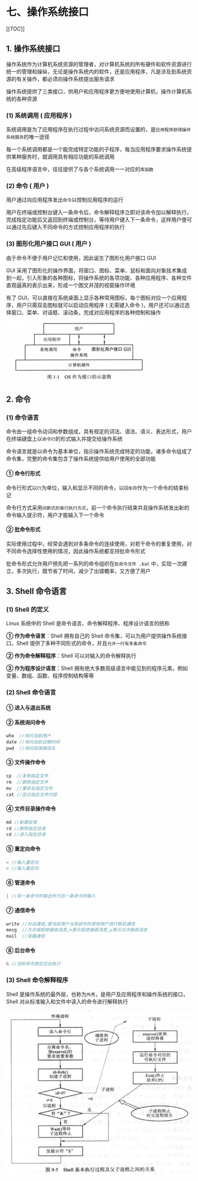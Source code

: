 # 七、操作系统接口

[[_TOC_]]

## 1. 操作系统接口

操作系统作为计算机系统资源的管理者，对计算机系统的所有硬件和软件资源进行统一的管理和操纵，无论是操作系统内的软件，还是应用程序，凡是涉及到系统资源的有关操作，都必须向操作系统提出服务请求

操作系统提供了三类接口，供用户和应用程序更方便地使用计算机，操作计算机系统的各种资源

### (1) 系统调用 ( 应用程序 )

系统调用是为了应用程序在执行过程中访问系统资源而设置的，是`应用程序获得操作系统服务`的唯一途径

每一个系统调用都是一个能完成特定功能的子程序，每当应用程序要求操作系统提供某种服务时，就调用具有相应功能的系统调用

在高级程序语言中，往往提供了与各个系统调用一一对应的`库函数`

### (2) 命令 ( 用户 )

用户通过向应用程序发出`命令`以控制应用程序的运行

用户在终端或控制台键入一条命令后，命令解释程序立即对该命令加以解释执行，完成指定功能后又返回到终端或控制台，等待用户键入下一条命令，这样用户便可以通过先后键入不同命令的方式控制应用程序的执行

### (3) 图形化用户接口 GUI ( 用户 )

由于命令不便于用户记忆和使用，因此诞生了图形化用户接口 GUI

GUI 采用了图形化的操作界面，将窗口、图标、菜单、鼠标和面向对象技术集成到一起，引入形象的各种图标，将操作系统的各项功能、各种应用程序、各种文件直观逼真的表示出来，形成一个图文并茂的视窗操作环境

有了 GUI，可以直接在系统桌面上显示各种常用图标，每个图标对应一个应用程序，用户只需双击图标就可以启动应用程序 ( 无需键入命令 )，用户还可以通过选择窗口、菜单、对话框、滚动条，完成对应用程序的各种控制和操作

![用户与计算机硬件之间的接口](https://github.com/yuyuyuzhang/Blog/blob/master/images/%E8%AE%A1%E7%AE%97%E6%9C%BA/%E6%93%8D%E4%BD%9C%E7%B3%BB%E7%BB%9F/%E7%94%A8%E6%88%B7%E4%B8%8E%E8%AE%A1%E7%AE%97%E6%9C%BA%E7%A1%AC%E4%BB%B6%E4%B9%8B%E9%97%B4%E7%9A%84%E6%8E%A5%E5%8F%A3.png)

## 2. 命令

### (1) 命令语言

命令由一组命令动词和参数组成，具有规定的词法、语法、语义、表达形式，用户在终端键盘上以`命令行`的形式输入并提交给操作系统

命令语言就是以命令为基本单位，指示操作系统完成特定的功能，诸多命令组成了命令集，完整的命令集包含了操作系统提供给用户使用的全部功能

#### ① 命令行形式

命令行形式以`行`为单位，输入和显示不同的命令，以`回车符`作为一个命令的结束标记

命令行方式采用`间断式的串行执行方式`，前一个命令执行结束并且操作系统发出新的命令输入提示符，用户才能输入下一个命令

#### ② 批命令形式

实际使用过程中，经常会遇到对多条命令的连续使用，对若干命令的重复使用，对不同命令选择性使用的情况，因此操作系统都支持批命令形式

批命令形式允许用户预先把一系列的命令组织在`批命令文件 .bat` 中，实现一次建立，多次执行，既节省了时间，减少了出错概率，又方便了用户

## 3. Shell 命令语言

### (1) Shell 的定义

Linux 系统中的 Shell 是命令语言、命令解释程序、程序设计语言的统称

**① 作为命令语言**：Shell 拥有自己的 Shell 命令集，可以为用户提供操作系统接口，Shell 提供了多种不同形式的命令，并且`允许一行有多条命令`

**② 作为命令解释程序**：Shell 可以对输入的命令解释执行

**③ 作为程序设计语言**：Shell 拥有绝大多数高级语言中能见到的程序元素，例如变量、数组、函数、程序控制结构等等

### (2) Shell 命令语言

#### ① 进入与退出系统

#### ② 系统询问命令

```javascript
who  //询问当前用户
date //询问当前日期时间
pwd  //询问目录路径名
```

#### ③ 文件操作命令

```javascript
cp  //复制指定文件
rm  //删除指定文件
mv  //重命名指定文件
cat //显示指定文件内容
```

#### ④ 文件目录操作命令

```javascript
md //新建目录
rd //删除指定目录
cd //进入指定目录
```

#### ⑤ 重定向命令

```javascript
< //输入重定向
> //输入重定向
```

#### ⑥ 管道命令

```javascript
| //前一条命令的输出作为后一条命令的输入
```

#### ⑦ 通信命令

```javascript
write //对话通信,使当前用户与系统中的其他用户进行联机通信
mesg  //允许或拒绝接收消息,n表示拒绝接收消息,y表示允许接收消息
mail  //信箱通信
```

#### ⑧ 后台命令

```javascript
& //当前命令放在后台执行
```

### (3) Shell 命令解释程序

Shell 是操作系统的最外层，也称为`外壳`，是用户及应用程序和操作系统的接口，Shell 对从标准输入和文件中读入的命令进行解释执行

![Shell执行过程](https://github.com/yuyuyuzhang/Blog/blob/master/images/%E8%AE%A1%E7%AE%97%E6%9C%BA/%E6%93%8D%E4%BD%9C%E7%B3%BB%E7%BB%9F%E6%8E%A5%E5%8F%A3/Shell%E6%89%A7%E8%A1%8C%E8%BF%87%E7%A8%8B.png)

